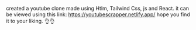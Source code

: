 created a youtube clone made using Htlm, Tailwind Css, js and React.
it can be viewed using this link: https://youtubescrapper.netlify.app/ hope you find it to your liking. 👌👌
